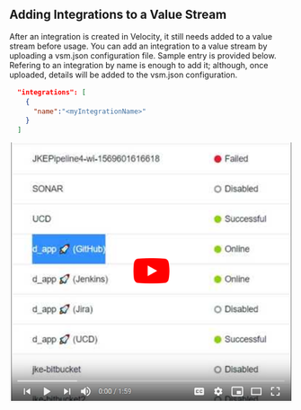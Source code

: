 ## Adding Integrations to a Value Stream

After an integration is created in Velocity, it still needs added to a value stream before usage. You can add an integration to a value stream by uploading a vsm.json configuration file. Sample entry is provided below. Refering to an integration by name is enough to add it; although, once uploaded, details will be added to the vsm.json configuration.

```json
  "integrations": [
    {
      "name":"<myIntegrationName>"
    }
  ]
```

[![addIntegrations](addIntegrations.png)](https://www.youtube.com/watch?v=-PmYlqc30RA&list=PLDq88EzQBSsAcitaMxyYapVhDeHQELxXC&index=7&t=0s)